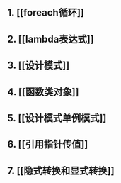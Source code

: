 ## 1. [[foreach循环]]
## 2. [[lambda表达式]]
## 3. [[设计模式]]
## 4. [[函数类对象]]
## 5. [[设计模式单例模式]]
## 6. [[引用指针传值]]
## 7. [[隐式转换和显式转换]]